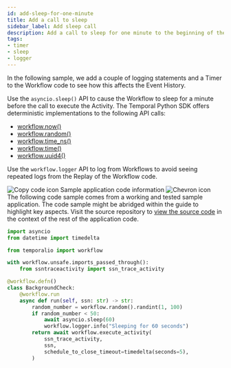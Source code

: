 ```yaml
---
id: add-sleep-for-one-minute
title: Add a call to sleep
sidebar_label: Add sleep call
description: Add a call to sleep for one minute to the beginning of the Workflow.
tags:
- timer
- sleep
- logger
---
```


<!-- DO NOT EDIT THIS FILE DIRECTLY.
THIS FILE IS GENERATED from https://github.com/temporalio/documentation-samples-python/blob/main/backgroundcheck_replay/backgroundcheck_dacx.py. -->

In the following sample, we add a couple of logging statements and a Timer to the Workflow code to see how this affects the Event History.

Use the `asyncio.sleep()` API to cause the Workflow to sleep for a minute before the call to execute the Activity.
The Temporal Python SDK offers deterministic implementations to the following API calls:

- [workflow.now()](https://python.temporal.io/temporalio.workflow.html#now)
- [workflow.random()](https://python.temporal.io/temporalio.workflow.html#random)
- [workflow.time_ns()](https://python.temporal.io/temporalio.workflow.html#time_ns)
- [workflow.time()](https://python.temporal.io/temporalio.workflow.html#time)
- [workflow.uuid4()](https://python.temporal.io/temporalio.workflow.html#uuid4)

Use the `workflow.logger` API to log from Workflows to avoid seeing repeated logs from the Replay of the Workflow code.

<div class="copycode-notice-container"><div class="copycode-notice"><img data-style="copycode-icon" src="/icons/copycode.png" alt="Copy code icon" /> Sample application code information <img id="i-b4ac197e-8c75-429b-b134-aa8d1e40a2bf" data-event="clickable-copycode-info" data-style="chevron-icon" src="/icons/chevron.png" alt="Chevron icon" /></div><div id="copycode-info-b4ac197e-8c75-429b-b134-aa8d1e40a2bf" class="copycode-info">The following code sample comes from a working and tested sample application. The code sample might be abridged within the guide to highlight key aspects. Visit the source repository to <a href="https://github.com/temporalio/documentation-samples-python/blob/main/backgroundcheck_replay/backgroundcheck_dacx.py">view the source code</a> in the context of the rest of the application code.</div></div>

```python
import asyncio
from datetime import timedelta

from temporalio import workflow

with workflow.unsafe.imports_passed_through():
    from ssntraceactivity import ssn_trace_activity

@workflow.defn()
class BackgroundCheck:
    @workflow.run
    async def run(self, ssn: str) -> str:
        random_number = workflow.random().randint(1, 100)
        if random_number < 50:
            await asyncio.sleep(60)
            workflow.logger.info("Sleeping for 60 seconds")
        return await workflow.execute_activity(
            ssn_trace_activity,
            ssn,
            schedule_to_close_timeout=timedelta(seconds=5),
        )
```
